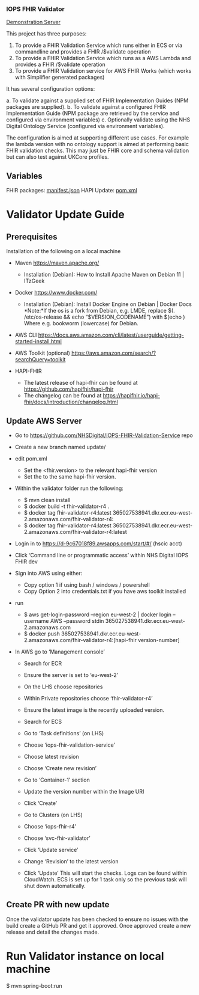 ### IOPS FHIR Validator

[Demonstration Server](http://lb-fhir-validator-924628614.eu-west-2.elb.amazonaws.com/)

This project has three purposes: 

1. To provide a FHIR Validation Service which runs either in ECS or via commandline and provides a FHIR /$validate operation 
2. To provide a FHIR Validation Service which runs as a AWS Lambda and provides a FHIR /$validate operation
3. To provide a FHIR Validation service for AWS FHIR Works (which works with Simplifier generated packages)

It has several configuration options: 

a. To validate against a supplied set of FHIR Implementation Guides (NPM packages are supplied).
b. To validate against a configured FHIR Implementation Guide (NPM package are retrieved by the service and configured via environment variables)
c. Optionally validate using the NHS Digital Ontology Service (configured via environment variables).

The configuration is aimed at supporting different use cases. For example the lambda version with no ontology support is aimed at performing basic FHIR validation checks. This may just be FHIR core and schema validation but can also test against UKCore profiles.


## Variables

FHIR packages: [manifest.json](https://github.com/NHSDigital/IOPS-FHIR-Validation-Service/blob/main/src/main/resources/manifest.json)
HAPI Update: [pom.xml](https://github.com/NHSDigital/IOPS-FHIR-Validation-Service/blob/main/pom.xml)

# Validator Update Guide

## Prerequisites

Installation of the following on a local machine

- Maven https://maven.apache.org/ 
  - Installation (Debian): How to Install Apache Maven on Debian 11 | ITzGeek 

- Docker https://www.docker.com/ 
  - Installation (Debian): Install Docker Engine on Debian | Docker Docs
*Note:*If the os is a fork from Debian, e.g. LMDE, replace $(. /etc/os-release && echo “$VERSION_CODENAME”) with $(echo <Debian- version-codename>)
Where <Debian-version-codename> e.g. bookworm (lowercase) for Debian.

- AWS CLI https://docs.aws.amazon.com/cli/latest/userguide/getting-started-install.html 
- AWS Toolkit (optional) https://aws.amazon.com/search/?searchQuery=toolkit 

- HAPI-FHIR
  - The latest release of hapi-fhir can be found at https://github.com/hapifhir/hapi-fhir 
  - The changelog can be found at https://hapifhir.io/hapi-fhir/docs/introduction/changelog.html 

## Update AWS Server

- Go to https://github.com/NHSDigital/IOPS-FHIR-Validation-Service repo
- Create a new branch named update/<hapi-fhir version-number>
- edit pom.xml
  - Set the <fhir.version> to the relevant hapi-fhir version
  - Set the <version> to the same hapi-fhir version.

- Within the validator folder run the following:
  - $ mvn clean install
  - $ docker build -t fhir-validator-r4 .
  - $ docker tag fhir-validator-r4:latest 365027538941.dkr.ecr.eu-west-2.amazonaws.com/fhir-validator-r4:<hapi-fhir version-number>
  - $ docker tag fhir-validator-r4:latest 365027538941.dkr.ecr.eu-west-2.amazonaws.com/fhir-validator-r4:latest

- Login in to https://d-9c67018f89.awsapps.com/start/#/ (hscic acct)
- Click ‘Command line or programmatic access’ within NHS Digital IOPS FHIR dev
- Sign into AWS using either:
  - Copy option 1 if using bash / windows / powershell
  - Copy Option 2 into credentials.txt if you have aws toolkit installed

- run
  - $ aws get-login-password –region eu-west-2 | docker login –username AWS –password stdin 365027538941.dkr.ecr.eu-west-2.amazonaws.com
  - $ docker push 365027538941.dkr.ecr.eu-west-2.amazonaws.com/fhir-validator-r4:[hapi-fhir version-number]

- In AWS go to ‘Management console’
  - Search for ECR 
  - Ensure the server is set to ‘eu-west-2’
  - On the LHS choose repositories
  - Within Private repositories choose ‘fhir-validator-r4’
  - Ensure the latest image is the recently uploaded version.

  - Search for ECS 
  - Go to ‘Task definitions’ (on LHS)
  - Choose ‘iops-fhir-validation-service’
  - Choose latest revision
  - Choose ‘Create new revision’
  - Go to ‘Container-1’ section
  - Update the version number within the Image URI
  - Click ‘Create’

  - Go to Clusters (on LHS)
  - Choose ‘iops-fhir-r4’
  - Choose ‘svc-fhir-validator’
  - Click ‘Update service’
  - Change ‘Revision’ to the latest version
  - Click ‘Update’
This will start the checks. Logs can be found within CloudWatch. ECS is set up for 1 task only so the previous task will shut down automatically.

## Create PR with new update
Once the validator update has been checked to ensure no issues with the build create a GitHub PR and get it approved. Once approved create a new release and detail the changes made.

# Run Validator instance on local machine
$ mvn spring-boot:run
